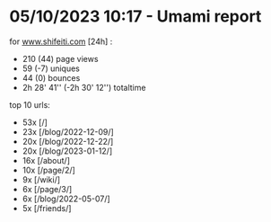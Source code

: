 # 05/10/2023 10:17 - Umami report
for www.shifeiti.com [24h] :

 - 210 (44) page views
 - 59 (-7) uniques
 - 44 (0) bounces
 - 2h 28' 41'' (-2h 30' 12'') totaltime


top 10 urls:
 - 53x [/]
 - 23x [/blog/2022-12-09/]
 - 20x [/blog/2022-12-22/]
 - 20x [/blog/2023-01-12/]
 - 16x [/about/]
 - 10x [/page/2/]
 - 9x [/wiki/]
 - 6x [/page/3/]
 - 6x [/blog/2022-05-07/]
 - 5x [/friends/]


